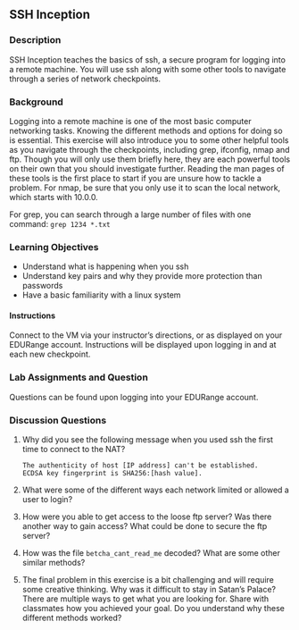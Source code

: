 ## SSH Inception

### Description

SSH Inception teaches the basics of ssh, a secure program for logging
into a remote machine. You will use ssh along with some other tools to
navigate through a series of network checkpoints.

### Background

Logging into a remote machine is one of the most basic computer
networking tasks. Knowing the different methods and options for doing so
is essential. This exercise will also introduce you to some other
helpful tools as you navigate through the checkpoints, including grep,
ifconfig, nmap and ftp. Though you will only use them briefly here, they
are each powerful tools on their own that you should investigate
further. Reading the man pages of these tools is the first place to
start if you are unsure how to tackle a problem. For nmap, be sure that
you only use it to scan the local network, which starts with 10.0.0.

For grep, you can search through a large number of files with one
command: `grep 1234 *.txt`

### Learning Objectives

* Understand what is happening when you ssh
* Understand key pairs and why they provide more protection than passwords
* Have a basic familiarity with a linux system

#### Instructions

Connect to the VM via your instructor’s directions, or as displayed on
your EDURange account. Instructions will be displayed upon logging in
and at each new checkpoint.

### Lab Assignments and Question

Questions can be found upon logging into your EDURange account.

### Discussion Questions

1. Why did you see the following message when you used ssh the first
time to connect to the NAT?

    ```
    The authenticity of host [IP address] can't be established.
    ECDSA key fingerprint is SHA256:[hash value].
    ```
2. What were some of the different ways each network limited or allowed
a user to login?

3. How were you able to get access to the loose ftp server? Was there
another way to gain access? What could be done to secure the ftp server?

4. How was the file `betcha_cant_read_me` decoded? What are some
other similar methods?

5. The final problem in this exercise is a bit challenging and will
require some creative thinking. Why was it difficult to stay in Satan’s
Palace? There are multiple ways to get what you are looking for. Share
with classmates how you achieved your goal. Do you understand why these
different methods worked?
